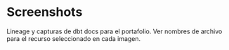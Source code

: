# Screenshots

Lineage y capturas de dbt docs para el portafolio.
Ver nombres de archivo para el recurso seleccionado en cada imagen.
